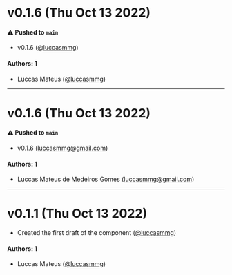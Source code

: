 # v0.1.6 (Thu Oct 13 2022)

#### ⚠️ Pushed to `main`

- v0.1.6 ([@luccasmmg](https://github.com/luccasmmg))

#### Authors: 1

- Luccas Mateus  ([@luccasmmg](https://github.com/luccasmmg))

---

# v0.1.6 (Thu Oct 13 2022)

#### ⚠️ Pushed to `main`

- v0.1.6 (luccasmmg@gmail.com)

#### Authors: 1

- Luccas Mateus de Medeiros Gomes (luccasmmg@gmail.com)

---

# v0.1.1 (Thu Oct 13 2022)

- Created the first draft of the component ([@luccasmmg](https://github.com/luccasmmg))

#### Authors: 1

- Luccas Mateus  ([@luccasmmg](https://github.com/luccasmmg))
